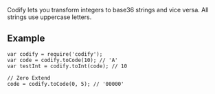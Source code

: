 Codify lets you transform integers to base36 strings and vice versa. All strings use uppercase letters.

## Example

    var codify = require('codify');
    var code = codify.toCode(10); // 'A'
    var testInt = codify.toInt(code); // 10

    // Zero Extend
    code = codify.toCode(0, 5); // '00000'